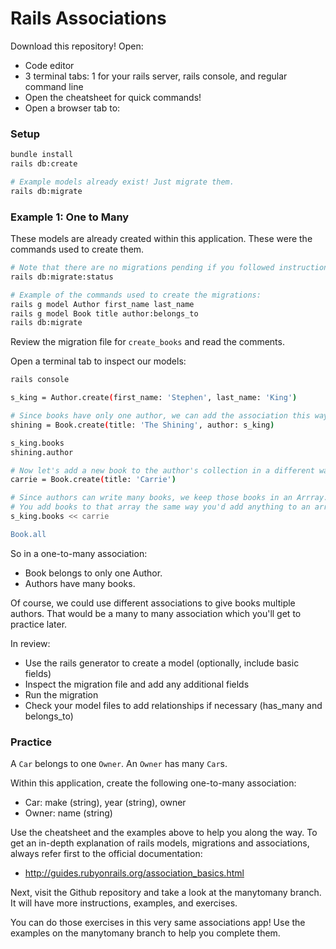 # Rails Associations

Download this repository! Open:

* Code editor
* 3 terminal tabs: 1 for your rails server, rails console, and regular command line
* Open the cheatsheet for quick commands!
* Open a browser tab to: 

### Setup

```bash
bundle install
rails db:create

# Example models already exist! Just migrate them.
rails db:migrate
```
### Example 1: One to Many
These models are already created within this application. These were the commands used
to create them.

```bash
# Note that there are no migrations pending if you followed instructions above.
rails db:migrate:status

# Example of the commands used to create the migrations:
rails g model Author first_name last_name
rails g model Book title author:belongs_to
rails db:migrate
```

Review the migration file for `create_books` and read the comments.

Open a terminal tab to inspect our models:
```bash
rails console

s_king = Author.create(first_name: 'Stephen', last_name: 'King')

# Since books have only one author, we can add the association this way:
shining = Book.create(title: 'The Shining', author: s_king)

s_king.books
shining.author

# Now let's add a new book to the author's collection in a different way.
carrie = Book.create(title: 'Carrie')

# Since authors can write many books, we keep those books in an Arrray.
# You add books to that array the same way you'd add anything to an array:
s_king.books << carrie

Book.all
```
So in a one-to-many association:
- Book belongs to only one Author.
- Authors have many books.

Of course, we could use different associations to give books multiple authors. That would be
a many to many association which you'll get to practice later.

In review:
* Use the rails generator to create a model (optionally, include basic fields)
* Inspect the migration file and add any additional fields
* Run the migration
* Check your model files to add relationships if necessary (has_many and belongs_to)

### Practice

A `Car` belongs to one `Owner`.
An `Owner` has many `Car`s.

Within this application, create the following one-to-many association:
* Car: make (string), year (string), owner
* Owner: name (string)

Use the cheatsheet and the examples above to help you along the way. To get an in-depth
explanation of rails models, migrations and associations, always refer first to the
official documentation:

- http://guides.rubyonrails.org/association_basics.html

Next, visit the Github repository and take a look at the manytomany branch. It will have
more instructions, examples, and exercises.

You can do those exercises in this very same associations app! Use the examples on the 
manytomany branch to help you complete them.
